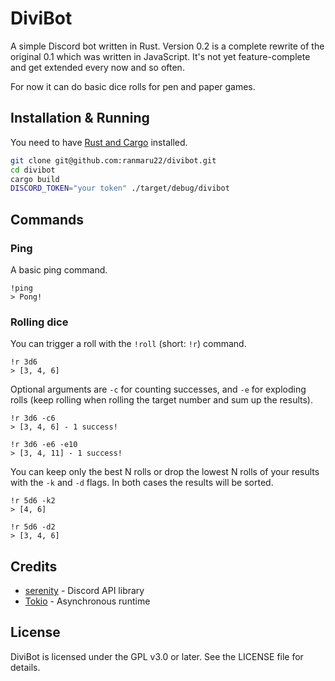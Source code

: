 # DiviBot

A simple Discord bot written in Rust. Version 0.2 is a complete rewrite
of the original 0.1 which was written in JavaScript. It's not yet
feature-complete and get extended every now and so often.

For now it can do basic dice rolls for pen and paper games.

## Installation & Running

You need to have [Rust and Cargo](https://www.rust-lang.org/tools/install) installed.

```bash
git clone git@github.com:ranmaru22/divibot.git
cd divibot
cargo build
DISCORD_TOKEN="your token" ./target/debug/divibot
```

## Commands

### Ping

A basic ping command.

```
!ping
> Pong!
```

### Rolling dice

You can trigger a roll with the `!roll` (short: `!r`) command.

```
!r 3d6
> [3, 4, 6]
```

Optional arguments are `-c` for counting successes, and `-e` for exploding
rolls (keep rolling when rolling the target number and sum up the results).

```
!r 3d6 -c6
> [3, 4, 6] - 1 success!

!r 3d6 -e6 -e10
> [3, 4, 11] - 1 success!
```

You can keep only the best N rolls or drop the lowest N rolls of your results
with the `-k` and `-d` flags. In both cases the results will be sorted.

```
!r 5d6 -k2
> [4, 6]

!r 5d6 -d2
> [3, 4, 6]
```

## Credits

- [serenity](https://github.com/serenity-rs/serenity) - Discord API library
- [Tokio](https://tokio.rs) - Asynchronous runtime

## License

DiviBot is licensed under the GPL v3.0 or later. See the LICENSE file for details.
